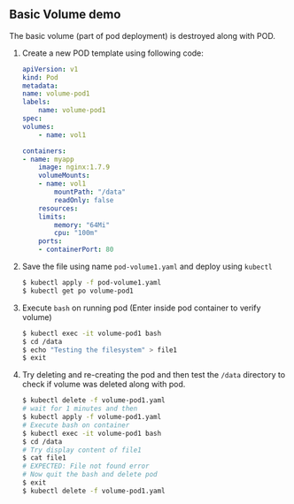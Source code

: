 ## Basic Volume demo

The basic volume (part of pod deployment) is destroyed along with POD.

1.  Create a new POD template using following code:

    ```yaml
    apiVersion: v1
    kind: Pod
    metadata:
    name: volume-pod1
    labels:
        name: volume-pod1
    spec:
    volumes:
        - name: vol1

    containers:
    - name: myapp
        image: nginx:1.7.9
        volumeMounts:
        - name: vol1
            mountPath: "/data"
            readOnly: false
        resources:
        limits:
            memory: "64Mi"
            cpu: "100m"
        ports:
        - containerPort: 80
    ```

2.  Save the file using name `pod-volume1.yaml` and deploy using `kubectl`

    ```bash
    $ kubectl apply -f pod-volume1.yaml
    $ kubectl get po volume-pod1
    ```

3.  Execute `bash` on running pod (Enter inside pod container to verify volume)

    ```bash
    $ kubectl exec -it volume-pod1 bash
    $ cd /data
    $ echo "Testing the filesystem" > file1
    $ exit
    ```

4.  Try deleting and re-creating the pod and then test the `/data` directory to check if volume was deleted along with pod.

    ```bash
    $ kubectl delete -f volume-pod1.yaml
    # wait for 1 minutes and then
    $ kubectl apply -f volume-pod1.yaml
    # Execute bash on container 
    $ kubectl exec -it volume-pod1 bash
    $ cd /data
    # Try display content of file1
    $ cat file1
    # EXPECTED: File not found error
    # Now quit the bash and delete pod
    $ exit
    $ kubectl delete -f volume-pod1.yaml
    ```